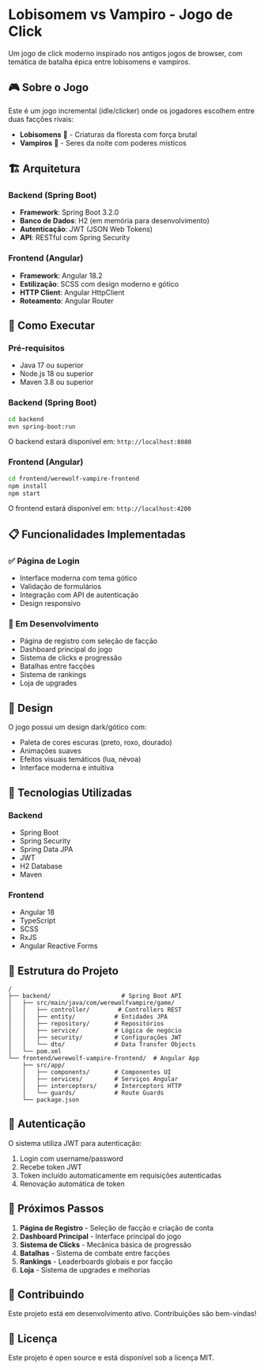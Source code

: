 # Lobisomem vs Vampiro - Jogo de Click

Um jogo de click moderno inspirado nos antigos jogos de browser, com temática de batalha épica entre lobisomens e vampiros.

## 🎮 Sobre o Jogo

Este é um jogo incremental (idle/clicker) onde os jogadores escolhem entre duas facções rivais:
- **Lobisomens** 🐺 - Criaturas da floresta com força brutal
- **Vampiros** 🧛 - Seres da noite com poderes místicos

## 🏗️ Arquitetura

### Backend (Spring Boot)
- **Framework**: Spring Boot 3.2.0
- **Banco de Dados**: H2 (em memória para desenvolvimento)
- **Autenticação**: JWT (JSON Web Tokens)
- **API**: RESTful com Spring Security

### Frontend (Angular)
- **Framework**: Angular 18.2
- **Estilização**: SCSS com design moderno e gótico
- **HTTP Client**: Angular HttpClient
- **Roteamento**: Angular Router

## 🚀 Como Executar

### Pré-requisitos
- Java 17 ou superior
- Node.js 18 ou superior
- Maven 3.8 ou superior

### Backend (Spring Boot)
```bash
cd backend
mvn spring-boot:run
```
O backend estará disponível em: `http://localhost:8080`

### Frontend (Angular)
```bash
cd frontend/werewolf-vampire-frontend
npm install
npm start
```
O frontend estará disponível em: `http://localhost:4200`

## 📋 Funcionalidades Implementadas

### ✅ Página de Login
- Interface moderna com tema gótico
- Validação de formulários
- Integração com API de autenticação
- Design responsivo

### 🔄 Em Desenvolvimento
- Página de registro com seleção de facção
- Dashboard principal do jogo
- Sistema de clicks e progressão
- Batalhas entre facções
- Sistema de rankings
- Loja de upgrades

## 🎨 Design

O jogo possui um design dark/gótico com:
- Paleta de cores escuras (preto, roxo, dourado)
- Animações suaves
- Efeitos visuais temáticos (lua, névoa)
- Interface moderna e intuitiva

## 🔧 Tecnologias Utilizadas

### Backend
- Spring Boot
- Spring Security
- Spring Data JPA
- JWT
- H2 Database
- Maven

### Frontend
- Angular 18
- TypeScript
- SCSS
- RxJS
- Angular Reactive Forms

## 📁 Estrutura do Projeto

```
/
├── backend/                    # Spring Boot API
│   ├── src/main/java/com/werewolfvampire/game/
│   │   ├── controller/        # Controllers REST
│   │   ├── entity/           # Entidades JPA
│   │   ├── repository/       # Repositórios
│   │   ├── service/          # Lógica de negócio
│   │   ├── security/         # Configurações JWT
│   │   └── dto/              # Data Transfer Objects
│   └── pom.xml
└── frontend/werewolf-vampire-frontend/  # Angular App
    ├── src/app/
    │   ├── components/       # Componentes UI
    │   ├── services/         # Serviços Angular
    │   ├── interceptors/     # Interceptors HTTP
    │   └── guards/           # Route Guards
    └── package.json
```

## 🔐 Autenticação

O sistema utiliza JWT para autenticação:
1. Login com username/password
2. Recebe token JWT
3. Token incluído automaticamente em requisições autenticadas
4. Renovação automática de token

## 🎯 Próximos Passos

1. **Página de Registro** - Seleção de facção e criação de conta
2. **Dashboard Principal** - Interface principal do jogo
3. **Sistema de Clicks** - Mecânica básica de progressão
4. **Batalhas** - Sistema de combate entre facções
5. **Rankings** - Leaderboards globais e por facção
6. **Loja** - Sistema de upgrades e melhorias

## 🤝 Contribuindo

Este projeto está em desenvolvimento ativo. Contribuições são bem-vindas!

## 📄 Licença

Este projeto é open source e está disponível sob a licença MIT.